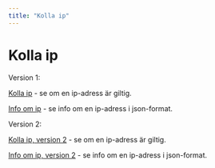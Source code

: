 ```yaml
---
title: "Kolla ip"
---
```

Kolla ip
=========================

Version 1:

[Kolla ip](check-ip/page) - se om en ip-adress är giltig.

[Info om ip](rest-api/json) - se info om en ip-adress i json-format.

Version 2:

[Kolla ip, version 2](check2/page) - se om en ip-adress är giltig.

[Info om ip, version 2](restapi2/json) - se info om en ip-adress i json-format.
